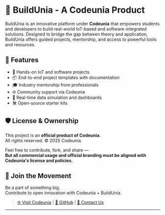 # 🔧 BuildUnia - A Codeunia Product

BuildUnia is an innovative platform under **Codeunia** that empowers students and developers to build real-world IoT-based and software-integrated solutions. Designed to bridge the gap between theory and application, BuildUnia offers guided projects, mentorship, and access to powerful tools and resources.

## 🚀 Features

- 🧠 Hands-on IoT and software projects
- 📦 End-to-end project templates with documentation
- 🎓 Industry mentorship from professionals
- 🌐 Community support via Codeunia
- 📡 Real-time data simulation and dashboards
- 🛠️ Open-source starter kits

## 🛡️ License & Ownership

This project is an **official product of Codeunia**.  
All rights reserved. © 2025 Codeunia.

Feel free to contribute, fork, and share —  
**But all commercial usage and official branding must be aligned with Codeunia's license and policies.**

## 🤝 Join the Movement

Be a part of something big.  
Contribute to open innovation with Codeunia + BuildUnia.

> [🌐 Visit Codeunia](https://Codeunia.in) | [🐙 GitHub](https://github.com/Codeunia) | [📧 Contact Us](mailto:contact@Codeunia.in)

---
